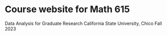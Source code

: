 # Course website for Math 615
Data Analysis for Graduate Research
California State University, Chico
Fall 2023
